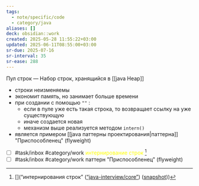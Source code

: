 ```yaml
---
tags:
  - note/specific/code
  - category/java
aliases: []
deck: obsidian::work
created: 2025-05-28 11:55:22+03:00
updated: 2025-06-11T08:55:00+03:00
sr-due: 2025-07-16
sr-interval: 35
sr-ease: 288
---
```


Пул строк
—
Набор строк, хранящийся в [[java Heap]]
- строки неизменяемы
- экономит память, но занимает больше времени
- при создании с помощью `""` :
	- если в пуле уже есть такая строка, то возвращает ссылку на уже существующую
	- иначе создается новая
	- механизм выше реализуется методом `intern()`
- является примером [[java паттерны проектирования|паттерна]] "Приспособленец" (flyweight)

- [ ] #task/inbox #category/work <font color="#ffff00">интернирование строк</font> [^1]
- [ ] #task/inbox #category/work паттерн "Приспособленец" (flyweight)

[^1]: [](“интернирования строк” ([“java-interview/core”](zotero://select/library/items/T3X9ZD57)) ([snapshot](zotero://open-pdf/library/items/2GAN5TQF?sel=ul%3Anth-child(245)%20%3E%20li%3Afirst-child&annotation=LGG3CHJQ)))
